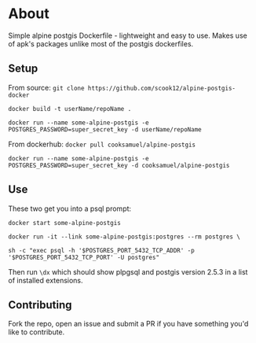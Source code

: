 # About

Simple alpine postgis Dockerfile - lightweight and easy to use. Makes use of apk's packages unlike
most of the postgis dockerfiles.

## Setup

From source:
`git clone https://github.com/scook12/alpine-postgis-docker`

`docker build -t userName/repoName .`

`docker run --name some-alpine-postgis -e POSTGRES_PASSWORD=super_secret_key -d userName/repoName`

From dockerhub:
`docker pull cooksamuel/alpine-postgis`

`docker run --name some-alpine-postgis -e POSTGRES_PASSWORD=super_secret_key -d cooksamuel/alpine-postgis`

## Use

These two get you into a psql prompt:

`docker start some-alpine-postgis`

`docker run -it --link some-alpine-postgis:postgres --rm postgres \`

`sh -c "exec psql -h '$POSTGRES_PORT_5432_TCP_ADDR' -p '$POSTGRES_PORT_5432_TCP_PORT' -U postgres"`

Then run `\dx` which should show plpgsql and postgis version 2.5.3 in a list of installed extensions.

## Contributing

Fork the repo, open an issue and submit a PR if you have something you'd like to contribute.